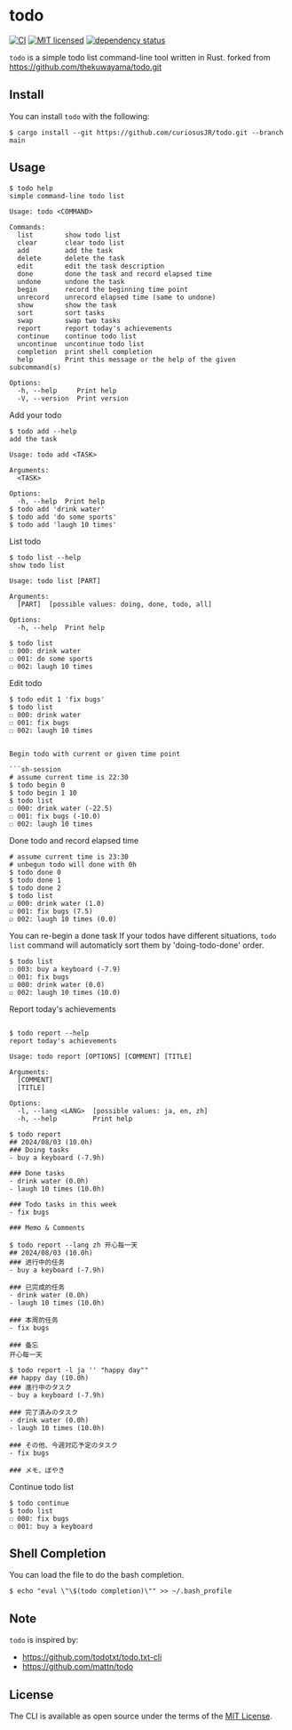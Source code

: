 # todo

[![CI](https://github.com/thekuwayama/todo/workflows/CI/badge.svg)](https://github.com/thekuwayama/todo/actions?workflow=CI)
[![MIT licensed](https://img.shields.io/badge/license-MIT-brightgreen.svg)](https://raw.githubusercontent.com/thekuwayama/todo/master/LICENSE.txt)
[![dependency status](https://deps.rs/repo/github/thekuwayama/todo/status.svg)](https://deps.rs/repo/github/thekuwayama/todo)

`todo` is a simple todo list command-line tool written in Rust.
forked from <https://github.com/thekuwayama/todo.git>

## Install

You can install `todo` with the following:

```sh-session
$ cargo install --git https://github.com/curiosusJR/todo.git --branch main
```


## Usage

```sh-session
$ todo help
simple command-line todo list

Usage: todo <COMMAND>

Commands:
  list        show todo list
  clear       clear todo list
  add         add the task
  delete      delete the task
  edit        edit the task description
  done        done the task and record elapsed time
  undone      undone the task
  begin       record the beginning time point
  unrecord    unrecord elapsed time (same to undone)
  show        show the task
  sort        sort tasks
  swap        swap two tasks
  report      report today's achievements
  continue    continue todo list
  uncontinue  uncontinue todo list
  completion  print shell completion
  help        Print this message or the help of the given subcommand(s)

Options:
  -h, --help     Print help
  -V, --version  Print version

```




Add your todo

```sh-session
$ todo add --help
add the task

Usage: todo add <TASK>

Arguments:
  <TASK>

Options:
  -h, --help  Print help
$ todo add 'drink water'
$ todo add 'do some sports'
$ todo add 'laugh 10 times'

```

List todo

```sh-session
$ todo list --help
show todo list

Usage: todo list [PART]

Arguments:
  [PART]  [possible values: doing, done, todo, all]

Options:
  -h, --help  Print help

$ todo list
☐ 000: drink water
☐ 001: do some sports 
☐ 002: laugh 10 times
```

Edit todo

```
$ todo edit 1 'fix bugs'
$ todo list
☐ 000: drink water
☐ 001: fix bugs 
☐ 002: laugh 10 times
```
```

Begin todo with current or given time point

```sh-session
# assume current time is 22:30
$ todo begin 0 
$ todo begin 1 10
$ todo list
☐ 000: drink water (-22.5)
☐ 001: fix bugs (-10.0)
☐ 002: laugh 10 times

```

Done todo and record elapsed time

```sh-session
# assume current time is 23:30
# unbegun todo will done with 0h
$ todo done 0
$ todo done 1
$ todo done 2
$ todo list
☑ 000: drink water (1.0)
☑ 001: fix bugs (7.5)
☑ 002: laugh 10 times (0.0)

```
You can re-begin a done task
If your todos have different situations, 
`todo list` command will automaticly sort them by 'doing-todo-done' order.
```sh-session
$ todo list
☐ 003: buy a keyboard (-7.9)
☐ 001: fix bugs
☑ 000: drink water (0.0)
☑ 002: laugh 10 times (10.0)
```



Report today's achievements

```sh-session

$ todo report --help
report today's achievements

Usage: todo report [OPTIONS] [COMMENT] [TITLE]

Arguments:
  [COMMENT]
  [TITLE]

Options:
  -l, --lang <LANG>  [possible values: ja, en, zh]
  -h, --help         Print help

$ todo report 
## 2024/08/03 (10.0h)
### Doing tasks
- buy a keyboard (-7.9h)

### Done tasks
- drink water (0.0h)
- laugh 10 times (10.0h)

### Todo tasks in this week
- fix bugs

### Memo & Comments
```
```sh-session
$ todo report --lang zh 开心每一天
## 2024/08/03 (10.0h)
### 进行中的任务
- buy a keyboard (-7.9h)

### 已完成的任务
- drink water (0.0h)
- laugh 10 times (10.0h)

### 本周的任务
- fix bugs

### 备忘
开心每一天
```
```sh-session
$ todo report -l ja '' "happy day""
## happy day (10.0h)
### 進行中のタスク
- buy a keyboard (-7.9h)

### 完了済みのタスク
- drink water (0.0h)
- laugh 10 times (10.0h)

### その他、今週対応予定のタスク
- fix bugs

### メモ、ぼやき

```

Continue todo list

```sh-session
$ todo continue
$ todo list
☐ 000: fix bugs
☐ 001: buy a keyboard

```


## Shell Completion

You can load the file to do the bash completion.

```sh-session
$ echo "eval \"\$(todo completion)\"" >> ~/.bash_profile
```


## Note

`todo` is inspired by:

- https://github.com/todotxt/todo.txt-cli
- https://github.com/mattn/todo


## License

The CLI is available as open source under the terms of the [MIT License](http://opensource.org/licenses/MIT).
